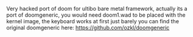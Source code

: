 Very hacked port of doom for ultibo bare metal framework, actually its
a port of doomgeneric, you would need doom1.wad to be placed with
the kernel image, the keyboard works at first just barely you can find the
original doomgeneric here:
https://github.com/ozkl/doomgeneric
